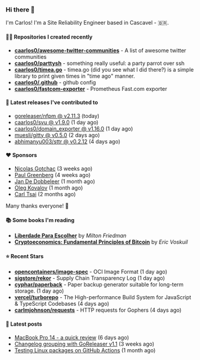 ### Hi there 👋

I'm Carlos! I'm a Site Reliability Engineer based in Cascavel - 🇧🇷.

#### 👨‍💻 Repositories I created recently
- **[caarlos0/awesome-twitter-communities](https://github.com/caarlos0/awesome-twitter-communities)** - A list of awesome twitter communities
- **[caarlos0/parttysh](https://github.com/caarlos0/parttysh)** - something really useful: a party parrot over ssh
- **[caarlos0/timea.go](https://github.com/caarlos0/timea.go)** - timea.go (did you see what I did there?) is a simple library to print given times in &#34;time ago&#34; manner.
- **[caarlos0/.github](https://github.com/caarlos0/.github)** - github config
- **[caarlos0/fastcom-exporter](https://github.com/caarlos0/fastcom-exporter)** - Prometheus Fast.com exporter

#### 🚀 Latest releases I've contributed to


- [goreleaser/nfpm @ v2.11.3](https://github.com/goreleaser/nfpm/releases/tag/v2.11.3) (today)
- [caarlos0/svu @ v1.9.0](https://github.com/caarlos0/svu/releases/tag/v1.9.0) (1 day ago)
- [caarlos0/domain_exporter @ v1.16.0](https://github.com/caarlos0/domain_exporter/releases/tag/v1.16.0) (1 day ago)
- [muesli/gitty @ v0.5.0](https://github.com/muesli/gitty/releases/tag/v0.5.0) (2 days ago)
- [abhimanyu003/sttr @ v0.2.12](https://github.com/abhimanyu003/sttr/releases/tag/v0.2.12) (4 days ago)

#### ❤️ Sponsors
- [Nicolas Gotchac](https://github.com/ngotchac) (3 weeks ago)
- [Paul Greenberg](https://github.com/greenpau) (4 weeks ago)
- [Jan De Dobbeleer](https://github.com/JanDeDobbeleer) (1 month ago)
- [Oleg Kovalov](https://github.com/cristaloleg) (1 month ago)
- [Carl Tsai](https://github.com/moonape1226) (2 months ago)

Many thanks everyone! 🙏

#### 📚 Some books I'm reading
- **[Liberdade Para Escolher](https://www.goodreads.com/book/show/17238591-liberdade-para-escolher)** by _Milton Friedman_
- **[Cryptoeconomics: Fundamental Principles of Bitcoin](https://www.goodreads.com/book/show/56919322-cryptoeconomics)** by _Eric Voskuil_

#### ⭐ Recent Stars


- **[opencontainers/image-spec](https://github.com/opencontainers/image-spec)** - OCI Image Format (1 day ago)
- **[sigstore/rekor](https://github.com/sigstore/rekor)** - Supply Chain Transparency Log (1 day ago)
- **[cyphar/paperback](https://github.com/cyphar/paperback)** - Paper backup generator suitable for long-term storage. (1 day ago)
- **[vercel/turborepo](https://github.com/vercel/turborepo)** - The High-performance Build System for JavaScript &amp; TypeScript Codebases (4 days ago)
- **[carlmjohnson/requests](https://github.com/carlmjohnson/requests)** - HTTP requests for Gophers (4 days ago)

#### 📄 Latest posts
- [MacBook Pro 14 - a quick review](https://carlosbecker.com/posts/macbook-pro-14/) (6 days ago)
- [Changelog grouping with GoReleaser v1.1](https://carlosbecker.com/posts/goreleaser-changelog-groups/) (3 weeks ago)
- [Testing Linux packages on GitHub Actions](https://carlosbecker.com/posts/linux-pkgs-github-actions/) (1 month ago)
